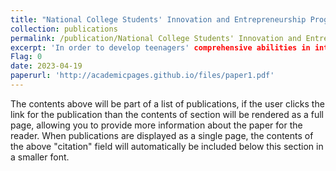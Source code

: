 ```yaml
---
title: "National College Students' Innovation and Entrepreneurship Program — Development of an Intelligent Aesthetic Education System Based on Large Language Models and Image Generation Models."
collection: publications
permalink: /publication/National College Students' Innovation and Entrepreneurship Program
excerpt: 'In order to develop teenagers' comprehensive abilities in intelligence, emotion, willpower, aesthetic ability, and achieve their all-round development, we are intending to develop an intelligent art education virtual platform based on large language models (LLM) and image generation models (stable diffusion). The platform will establish virtual reality models for famous artists from ancient and modern times, and users can interact with these artists, learn about their history, appreciate their works, and improve their aesthetic taste'
Flag: 0
date: 2023-04-19
paperurl: 'http://academicpages.github.io/files/paper1.pdf'
---
```


The contents above will be part of a list of publications, if the user clicks the link for the publication than the contents of section will be rendered as a full page, allowing you to provide more information about the paper for the reader. When publications are displayed as a single page, the contents of the above "citation" field will automatically be included below this section in a smaller font.
